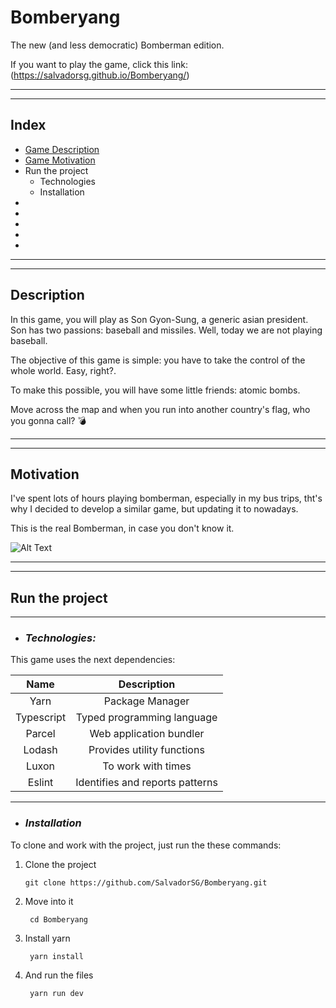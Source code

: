 
# Bomberyang

The new (and less democratic) Bomberman edition.


If you want to play the game, click this link: (https://salvadorsg.github.io/Bomberyang/)

---
---
## __Index__

* [Game Description](#description)
* [Game Motivation](#motivation)
* Run the project
    - Technologies
    - Installation
* 
* 
* 
* 
* 

---
---

## __Description__



In this game, you will play as Son Gyon-Sung, a generic asian president. Son has two passions: baseball and missiles. Well, today we are not playing baseball.

The objective of this game is simple: you have to take the control of the whole world. Easy, right?. <br>

To make this possible, you will have some little friends: atomic bombs. <br>

Move across the map and when you run into another country's flag, who you gonna call? 💣

---
---

## __Motivation__



I've spent lots of hours playing bomberman, especially in my bus trips, tht's why I decided to develop a similar game, but updating it to nowadays.

This is the real Bomberman, in case you don't know it.

![Alt Text](https://media.giphy.com/media/psmjYov0chdqL9Uysz/giphy.gif)

---
---

## __Run the project__

---

+ ### _Technologies:_



This game uses the next dependencies:

| Name         | Description |
| :----:       |    :----:   |
| Yarn         | Package Manager|
| Typescript   |Typed programming language|
|Parcel        |Web application bundler|
|Lodash        |Provides utility functions|
|Luxon         |To work with times|
|Eslint        |Identifies and reports patterns|

---

 + ### _Installation_

 To clone and work with the project, just run the these commands:

 1. Clone the project

        git clone https://github.com/SalvadorSG/Bomberyang.git

2. Move into it

        cd Bomberyang

3. Install yarn 

        yarn install

4. And run the files

        yarn run dev


